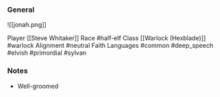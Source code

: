 
### General
![[jonah.png]]

Player [[Steve Whitaker]]
Race #half-elf
Class [[Warlock (Hexblade)]] #warlock
Alignment #neutral
Faith
Languages #common #deep_speech #elvish #primordial #sylvan

### Notes
- Well-groomed